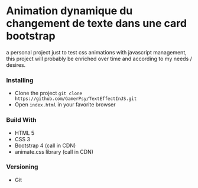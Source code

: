 # Animation dynamique du changement de texte dans une card bootstrap
a personal project just to test css animations with javascript management, this project will probably be enriched over time and according to my needs / desires.

### Installing
* Clone the project `git clone https://github.com/GamerPsy/TextEffectInJS.git`
* Open `index.html` in your favorite browser

### Build With
* HTML 5
* CSS 3
* Bootstrap 4 (call in CDN)
* animate.css library (call in CDN)

### Versioning
* Git
 

